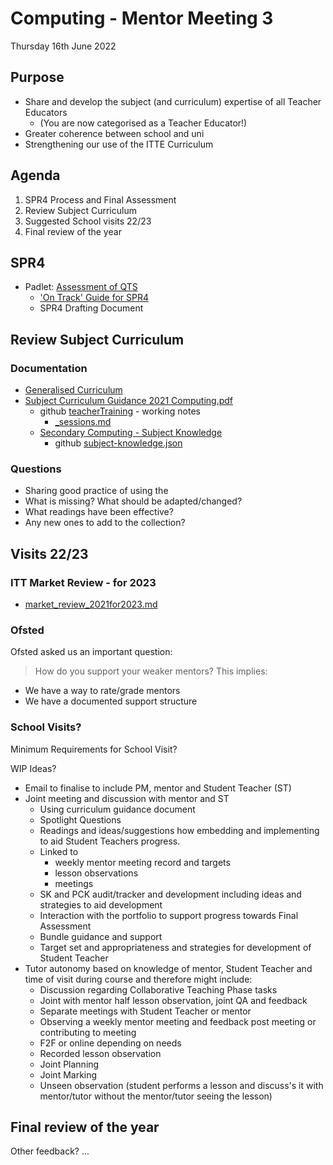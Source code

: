 Computing - Mentor Meeting 3
============================

Thursday 16th June 2022 

## Purpose
* Share and develop the subject (and curriculum) expertise of all Teacher Educators
    * (You are now categorised as a Teacher Educator!)
* Greater coherence between school and uni
* Strengthening our use of the ITTE Curriculum

Agenda
-------
1. SPR4 Process and Final Assessment
2. Review Subject Curriculum
3. Suggested School visits 22/23
4. Final review of the year

SPR4
----

* Padlet: [Assessment of QTS](https://cccu.padlet.org/sharron_mackenzie1/q5lqenlrlrcaui4a)
    * ['On Track' Guide for SPR4](https://cccu.padlet.org/sharron_mackenzie1/q5lqenlrlrcaui4a/wish/2212736023)
    * SPR4 Drafting Document

Review Subject Curriculum
------------------------

### Documentation
* [Generalised Curriculum](https://cccu.padlet.org/sharron_mackenzie1/nsp03wkvd1u5zx0z/wish/1761862569)
* [Subject Curriculum Guidance 2021 Computing.pdf](http://ccccumentors.org.uk/files/secondary/Documentation/subject-documentation/computing/Subject%20Curriculum%20Guidance%202021%20Computing.pdf)
    * github [teacherTraining](https://github.com/calaldees/teachingWorkshops/tree/master/teacherTraining) - working notes
        * [_sessions.md](../_sessions.md)
    * [Secondary Computing - Subject Knowledge](https://computingteachers.uk/subjectKnowledge/subject-knowledge.html)
        * github [subject-knowledge.json](https://github.com/ComputingTeachers/subjectKnowledge/blob/main/subject-knowledge.json)
    
### Questions
* Sharing good practice of using the
* What is missing? What should be adapted/changed?
* What readings have been effective?
* Any new ones to add to the collection?


Visits 22/23
------------

### ITT Market Review - for 2023
* [market_review_2021for2023.md](../ITT/market_review_2021for2023.md)

### Ofsted

Ofsted asked us an important question:
> How do you support your weaker mentors?
This implies:
* We have a way to rate/grade mentors
* We have a documented support structure

### School Visits?

Minimum Requirements for School Visit?

WIP Ideas?

* Email to finalise to include PM, mentor and Student Teacher (ST)
* Joint meeting and discussion with mentor and ST
    * Using curriculum guidance document
    * Spotlight Questions
    * Readings and ideas/suggestions how embedding and implementing to aid Student Teachers progress. 
    * Linked to 
        * weekly mentor meeting record and targets 
        * lesson observations
        * meetings 
    * SK and PCK audit/tracker and development including ideas and strategies to aid development
    * Interaction with the portfolio to support progress towards Final Assessment
    * Bundle guidance and support
    * Target set and appropriateness and strategies for development of Student Teacher
* Tutor autonomy based on knowledge of mentor, Student Teacher and time of visit during course and therefore might include: 
    * Discussion regarding Collaborative Teaching Phase tasks
    * Joint with mentor half lesson observation, joint QA and feedback 
    * Separate meetings with Student Teacher or mentor
    * Observing a weekly mentor meeting and feedback post meeting or contributing to meeting
    * F2F or online depending on needs
    * Recorded lesson observation
    * Joint Planning
    * Joint Marking
    * Unseen observation (student performs a lesson and discuss's it with mentor/tutor without the mentor/tutor seeing the lesson)

Final review of the year
------------------------

Other feedback? ...
